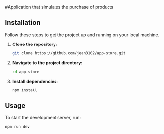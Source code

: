 #Application that simulates the purchase of products

## Installation

Follow these steps to get the project up and running on your local machine.

1. **Clone the repository:**
    ```bash
    git clone https://github.com/jean3102/app-store.git
    ```
2. **Navigate to the project directory:**
    ```bash
    cd app-store
    ```
3. **Install dependencies:**
    ```bash
    npm install
    ```

## Usage

To start the development server, run:
```bash
npm run dev
